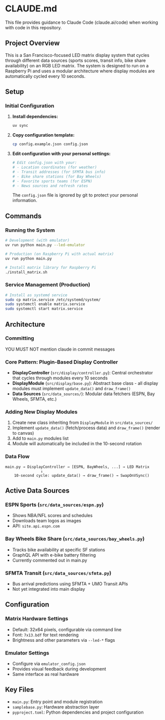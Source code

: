 # CLAUDE.md

This file provides guidance to Claude Code (claude.ai/code) when working with code in this repository.

## Project Overview

This is a San Francisco-focused LED matrix display system that cycles through different data sources (sports scores, transit info, bike share availability) on an RGB LED matrix. The system is designed to run on a Raspberry Pi and uses a modular architecture where display modules are automatically cycled every 10 seconds.

## Setup

### Initial Configuration

1. **Install dependencies:**
   ```bash
   uv sync
   ```

2. **Copy configuration template:**
   ```bash
   cp config.example.json config.json
   ```

3. **Edit configuration with your personal settings:**
   ```bash
   # Edit config.json with your:
   # - Location coordinates (for weather)
   # - Transit addresses (for SFMTA bus info)
   # - Bike share stations (for Bay Wheels)
   # - Favorite sports teams (for ESPN)
   # - News sources and refresh rates
   ```

   The `config.json` file is ignored by git to protect your personal information.

## Commands

### Running the System

```bash
# Development (with emulator)
uv run python main.py --led-emulator

# Production (on Raspberry Pi with actual matrix)
uv run python main.py

# Install matrix library for Raspberry Pi
./install_matrix.sh
```

### Service Management (Production)

```bash
# Install as systemd service
sudo cp matrix.service /etc/systemd/system/
sudo systemctl enable matrix.service
sudo systemctl start matrix.service
```

## Architecture

### Committing

YOU MUST NOT mention claude in commit messages

### Core Pattern: Plugin-Based Display Controller

- **DisplayController** (`src/display/controller.py`): Central orchestrator that cycles through modules every 10 seconds
- **DisplayModule** (`src/display/base.py`): Abstract base class - all display modules must implement `update_data()` and `draw_frame()`
- **Data Sources** (`src/data_sources/`): Modular data fetchers (ESPN, Bay Wheels, SFMTA, etc.)

### Adding New Display Modules

1. Create new class inheriting from `DisplayModule` in `src/data_sources/`
2. Implement `update_data()` (fetch/process data) and `draw_frame()` (render to canvas)
3. Add to `main.py` modules list
4. Module will automatically be included in the 10-second rotation

### Data Flow

```
main.py → DisplayController → [ESPN, BayWheels, ...] → LED Matrix
                ↓
    10-second cycle: update_data() → draw_frame() → SwapOnVSync()
```

## Active Data Sources

### ESPN Sports (`src/data_sources/espn.py`)

- Shows NBA/NFL scores and schedules
- Downloads team logos as images
- API: `site.api.espn.com`

### Bay Wheels Bike Share (`src/data_sources/bay_wheels.py`)

- Tracks bike availability at specific SF stations
- GraphQL API with e-bike battery filtering
- Currently commented out in main.py

### SFMTA Transit (`src/data_sources/sfmta.py`)

- Bus arrival predictions using SFMTA + UMO Transit APIs
- Not yet integrated into main display

## Configuration

### Matrix Hardware Settings

- Default: 32x64 pixels, configurable via command line
- Font: `7x13.bdf` for text rendering
- Brightness and other parameters via `--led-*` flags

### Emulator Settings

- Configure via `emulator_config.json`
- Provides visual feedback during development
- Same interface as real hardware

## Key Files

- `main.py`: Entry point and module registration
- `samplebase.py`: Hardware abstraction layer
- `pyproject.toml`: Python dependencies and project configuration

